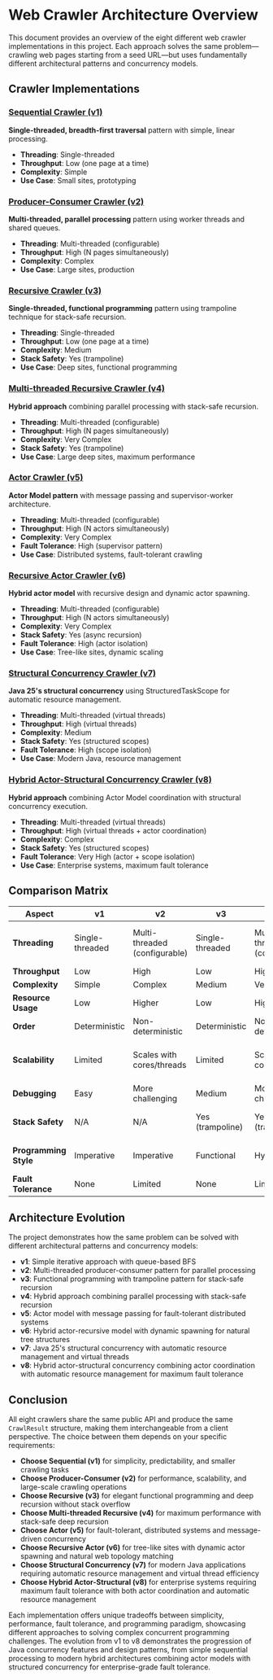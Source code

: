 # Web Crawler Architecture Overview

This document provides an overview of the eight different web crawler implementations in this project. Each approach solves the same problem—crawling web pages starting from a seed URL—but uses fundamentally different architectural patterns and concurrency models.

## Crawler Implementations

### [Sequential Crawler (v1)](./v1/README.md)
**Single-threaded, breadth-first traversal** pattern with simple, linear processing.

- **Threading**: Single-threaded
- **Throughput**: Low (one page at a time)
- **Complexity**: Simple
- **Use Case**: Small sites, prototyping

### [Producer-Consumer Crawler (v2)](./v2/README.md)
**Multi-threaded, parallel processing** pattern using worker threads and shared queues.

- **Threading**: Multi-threaded (configurable)
- **Throughput**: High (N pages simultaneously)
- **Complexity**: Complex
- **Use Case**: Large sites, production

### [Recursive Crawler (v3)](./v3/README.md)
**Single-threaded, functional programming** pattern using trampoline technique for stack-safe recursion.

- **Threading**: Single-threaded
- **Throughput**: Low (one page at a time)
- **Complexity**: Medium
- **Stack Safety**: Yes (trampoline)
- **Use Case**: Deep sites, functional programming

### [Multi-threaded Recursive Crawler (v4)](./v4/README.md)
**Hybrid approach** combining parallel processing with stack-safe recursion.

- **Threading**: Multi-threaded (configurable)
- **Throughput**: High (N pages simultaneously)
- **Complexity**: Very Complex
- **Stack Safety**: Yes (trampoline)
- **Use Case**: Large deep sites, maximum performance

### [Actor Crawler (v5)](./v5/README.md)
**Actor Model pattern** with message passing and supervisor-worker architecture.

- **Threading**: Multi-threaded (configurable)
- **Throughput**: High (N actors simultaneously)
- **Complexity**: Very Complex
- **Fault Tolerance**: High (supervisor pattern)
- **Use Case**: Distributed systems, fault-tolerant crawling

### [Recursive Actor Crawler (v6)](./v6/README.md)
**Hybrid actor model** with recursive design and dynamic actor spawning.

- **Threading**: Multi-threaded (configurable)
- **Throughput**: High (N actors simultaneously)
- **Complexity**: Very Complex
- **Stack Safety**: Yes (async recursion)
- **Fault Tolerance**: High (actor isolation)
- **Use Case**: Tree-like sites, dynamic scaling

### [Structural Concurrency Crawler (v7)](./v7/README.md)
**Java 25's structural concurrency** using StructuredTaskScope for automatic resource management.

- **Threading**: Multi-threaded (virtual threads)
- **Throughput**: High (virtual threads)
- **Complexity**: Medium
- **Stack Safety**: Yes (structured scopes)
- **Fault Tolerance**: High (scope isolation)
- **Use Case**: Modern Java, resource management

### [Hybrid Actor-Structural Concurrency Crawler (v8)](./v8/README.md)
**Hybrid approach** combining Actor Model coordination with structural concurrency execution.

- **Threading**: Multi-threaded (virtual threads)
- **Throughput**: High (virtual threads + actor coordination)
- **Complexity**: Complex
- **Stack Safety**: Yes (structured scopes)
- **Fault Tolerance**: Very High (actor + scope isolation)
- **Use Case**: Enterprise systems, maximum fault tolerance

## Comparison Matrix

| Aspect | v1 | v2 | v3 | v4 | v5 | v6 | v7 | v8 |
|--------|----|----|----|----|----|----|----|----|
| **Threading** | Single-threaded | Multi-threaded (configurable) | Single-threaded | Multi-threaded (configurable) | Multi-threaded (configurable) | Multi-threaded (configurable) | Multi-threaded (virtual threads) | Multi-threaded (virtual threads) |
| **Throughput** | Low | High | Low | High | High | High | High | High |
| **Complexity** | Simple | Complex | Medium | Very Complex | Very Complex | Very Complex | Medium | Complex |
| **Resource Usage** | Low | Higher | Low | Higher | Higher | Higher | Low | Medium |
| **Order** | Deterministic | Non-deterministic | Deterministic | Non-deterministic | Non-deterministic | Non-deterministic | Non-deterministic | Non-deterministic |
| **Scalability** | Limited | Scales with cores/threads | Limited | Scales with cores/threads | Scales with actors (distributed) | Scales with actors (dynamic) | Scales with virtual threads | Scales with virtual threads + actors |
| **Debugging** | Easy | More challenging | Medium | Most challenging | Most challenging | Most challenging | Medium | Challenging |
| **Stack Safety** | N/A | N/A | Yes (trampoline) | Yes (trampoline) | N/A | Yes (async recursion) | Yes (structured scopes) | Yes (structured scopes) |
| **Programming Style** | Imperative | Imperative | Functional | Hybrid | Actor Model | Hybrid Actor-Recursive | Structured Concurrency | Hybrid Actor-Structural |
| **Fault Tolerance** | None | Limited | None | Limited | High | High | High | Very High |

## Architecture Evolution

The project demonstrates how the same problem can be solved with different architectural patterns and concurrency models:

- **v1**: Simple iterative approach with queue-based BFS
- **v2**: Multi-threaded producer-consumer pattern for parallel processing
- **v3**: Functional programming with trampoline pattern for stack-safe recursion
- **v4**: Hybrid approach combining parallel processing with stack-safe recursion
- **v5**: Actor model with message passing for fault-tolerant distributed systems
- **v6**: Hybrid actor-recursive model with dynamic spawning for natural tree structures
- **v7**: Java 25's structural concurrency with automatic resource management and virtual threads
- **v8**: Hybrid actor-structural concurrency combining actor coordination with automatic resource management for maximum fault tolerance

## Conclusion

All eight crawlers share the same public API and produce the same `CrawlResult` structure, making them interchangeable from a client perspective. The choice between them depends on your specific requirements:

- **Choose Sequential (v1)** for simplicity, predictability, and smaller crawling tasks
- **Choose Producer-Consumer (v2)** for performance, scalability, and large-scale crawling operations
- **Choose Recursive (v3)** for elegant functional programming and deep recursion without stack overflow
- **Choose Multi-threaded Recursive (v4)** for maximum performance with stack-safe deep recursion
- **Choose Actor (v5)** for fault-tolerant, distributed systems and message-driven concurrency
- **Choose Recursive Actor (v6)** for tree-like sites with dynamic actor spawning and natural web topology matching
- **Choose Structural Concurrency (v7)** for modern Java applications requiring automatic resource management and virtual thread efficiency
- **Choose Hybrid Actor-Structural (v8)** for enterprise systems requiring maximum fault tolerance with both actor coordination and automatic resource management

Each implementation offers unique tradeoffs between simplicity, performance, fault tolerance, and programming paradigm, showcasing different approaches to solving complex concurrent programming challenges. The evolution from v1 to v8 demonstrates the progression of Java concurrency features and design patterns, from simple sequential processing to modern hybrid architectures combining actor models with structured concurrency for enterprise-grade fault tolerance.
